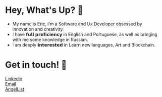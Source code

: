 # Hey, What's Up? 🐙
* My name is Eric, i'm a Software and Ux Developer obsessed by <br> innovation and creativity.
* I have 𝗳𝘂𝗹𝗹 𝗽𝗿𝗼𝗳𝗶𝗰𝗶𝗲𝗻𝗰𝘆 in English and Portuguese, as well as bringing with me some knowledge in Russian.
* I am deeply 𝗶𝗻𝘁𝗲𝗿𝗲𝘀𝘁𝗲𝗱 in Learn new languages, Art and Blockchain.
# Get in touch! 📲
[Linkedin](https://www.linkedin.com/in/geteric/)
<br>
[Email](mailto:ericviana1369@gmail.com)
<br>
[AngelList](https://angel.co/u/geteric)



